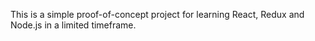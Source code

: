 This is a simple proof-of-concept project for learning React, Redux and Node.js in a limited timeframe.
